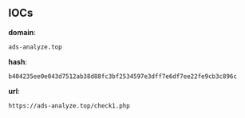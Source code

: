 
## IOCs

__domain__:

```text
ads-analyze.top
```
__hash__:

```text
b404235ee0e043d7512ab38d88fc3bf2534597e3dff7e6df7ee22fe9cb3c896c
```
__url__:

```text
https://ads-analyze.top/check1.php
```